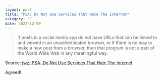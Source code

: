 ```yaml
---
layout: post
title: "PSA: Do Not Use Services That Hate The Internet"
category: ""
date: 2022-12-09
---
```


>If posts in a social media app do not have URLs that can be linked to and viewed in an unauthenticated browser, or if there is no way to make a new post from a browser, then that program is not a part of the World Wide Web in any meaningful way.

Source: [jwz: PSA: Do Not Use Services That Hate The Internet](https://www.jwz.org/blog/2022/11/psa-do-not-use-services-that-hate-the-internet/)

Agreed!
